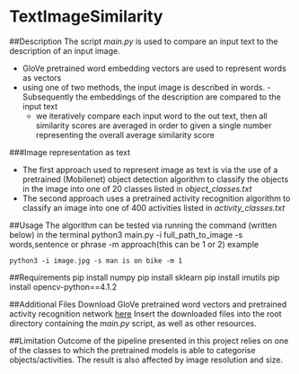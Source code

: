 # TextImageSimilarity

##Description
The script *main.py* is used to compare an input text to the description of an input image. 
- GloVe pretrained word embedding vectors are used to represent words as vectors
- using one of two methods, the input image is described in words. 
-Subsequently the embeddings of the description are compared to the input text
  - we iteratively compare each input word to the out text, then all similarity scores are averaged in order to given a single number representing the overall average similarity score

###Image representation as text
- The first approach used to represent image as text is via the use of a pretrained (Mobilenet) object detection algorithm to classify the objects in the image into one of 20 classes listed in *object_classes.txt*
- The second approach uses a pretrained activity recognition algorithm to classify an image into one of 400 activities listed in *activity_classes.txt*
    
##Usage
The algorithm can be tested via running the command (written below) in the terminal
python3 main.py -i full_path_to_image -s words,sentence or phrase -m approach(this can be 1 or 2) example

```
python3 -i image.jpg -s man is on bike -m 1

```
##Requirements
pip install numpy
pip install sklearn
pip install imutils
pip install opencv-python==4.1.2

##Additional Files
Download GloVe pretrained word vectors and pretrained activity recognition network [here](https://drive.google.com/open?id=1thhyWmmg7jANBUcLK8gr2x0B3Rc75ZEF)
Insert the downloaded files into the root directory containing the _main.py_ script, as well as other resources.

##Limitation
Outcome of the pipeline presented in this project relies on one of the classes to which the pretrained models is able to categorise objects/activities. The result is also affected by image resolution and size. 
